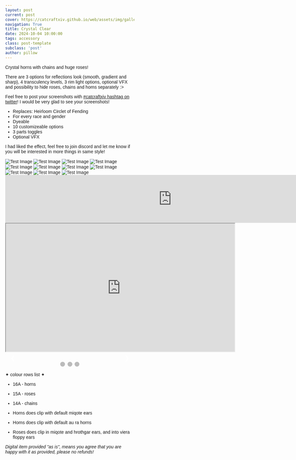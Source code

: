```yaml
---
layout: post
current: post
cover: https://catcraftxiv.github.io/web/assets/img/gallery/bafkreiakenhtmp4g5jhk2opbu72c3rihcvuifljkd3vmd7ulu3wnq6zp4u.jpg
navigation: True
title: Crystal Clear
date: 2024-10-04 10:00:00
tags: accessory
class: post-template
subclass: 'post'
author: pillow
---
```


Crystal horns with chains and huge roses!

There are 3 options for reflections look (smooth, gradient and sharp), 4 transculency levels, 3 rim light options, optional VFX and possibility to hide roses, chains and horns separately :>

Feel free to post your screenshots with [#catcraftxiv hashtag on twitter](https://x.com/hashtag/catcraftxiv?src=hashtag_click)! I would be very glad to see your screenshots!

- Replaces: Heirloom Circlet of Fending
- For every race and gender
- Dyeable
- 10 customizeable options
- 3 parts toggles
- Optional VFX

I had liked the effect, feel free to join discord and let me know if you will be interested in more things in same style!

<img src="assets/images/crystal-clear/cover.jpg" alt="Test Image" />
<img src="assets/images/crystal-clear/pic1.jpg" alt="Test Image" />
<img src="assets/images/crystal-clear/pic2.jpg" alt="Test Image" />
<img src="assets/images/crystal-clear/pic3.jpg" alt="Test Image" />
<img src="assets/images/crystal-clear/pic4.jpg" alt="Test Image" />
<img src="assets/images/crystal-clear/pic5.jpg" alt="Test Image" />
<img src="assets/images/crystal-clear/pic5-1.jpg" alt="Test Image" />
<img src="assets/images/crystal-clear/pic6.jpg" alt="Test Image" />
<img src="assets/images/crystal-clear/pic7.jpg" alt="Test Image" />
<img src="assets/images/crystal-clear/pic8.jpg" alt="Test Image" />
<img src="assets/images/crystal-clear/pic9.jpg" alt="Test Image" />
<iframe src="https://www.youtube.com/embed/BYw_YHksPd0" width="1040px" height="auto" frameborder="0" webkitallowfullscreen mozallowfullscreen allowfullscreen></iframe>
<iframe width="720" height="405" src="https://www.youtube.com/embed/eZVIe0Nvj5Y" webkitallowfullscreen mozallowfullscreen allowfullscreen></iframe> 

<style>
* {box-sizing: border-box}
body {font-family: Verdana, sans-serif; margin:0}
.mySlides {display: none}
img {vertical-align: middle;}

/* Slideshow container */
.slideshow-container {
  max-width: 1000px;
  position: relative;
  margin: auto;
}

/* Next & previous buttons */
.prev, .next {
  cursor: pointer;
  position: absolute;
  top: 50%;
  width: auto;
  padding: 16px;
  margin-top: -22px;
  color: white;
  font-weight: bold;
  font-size: 18px;
  transition: 0.6s ease;
  border-radius: 0 3px 3px 0;
  user-select: none;
}

/* Position the "next button" to the right */
.next {
  right: 0;
  border-radius: 3px 0 0 3px;
}

/* On hover, add a black background color with a little bit see-through */
.prev:hover, .next:hover {
  background-color: rgba(0,0,0,0.8);
}

/* Caption text */
.text {
  color: #f2f2f2;
  font-size: 15px;
  padding: 8px 12px;
  position: absolute;
  bottom: 8px;
  width: 100%;
  text-align: center;
}

/* Number text (1/3 etc) */
.numbertext {
  color: #f2f2f2;
  font-size: 12px;
  padding: 8px 12px;
  position: absolute;
  top: 0;
}

/* The dots/bullets/indicators */
.dot {
  cursor: pointer;
  height: 15px;
  width: 15px;
  margin: 0 2px;
  background-color: #bbb;
  border-radius: 50%;
  display: inline-block;
  transition: background-color 0.6s ease;
}

.active, .dot:hover {
  background-color: #717171;
}

/* On smaller screens, decrease text size */
@media only screen and (max-width: 300px) {
  .prev, .next,.text {font-size: 11px}
}
</style>
</head>
<body>

<div class="slideshow-container">

<div class="mySlides">
  <div class="numbertext">1 / 3</div>
  <img src="assets/images/crystal-clear/pic1.jpg" style="width:100%">
  <div class="text">Caption Text</div>
</div>

<div class="mySlides">
  <div class="numbertext">2 / 3</div>
  <img src="assets/images/crystal-clear/pic2.jpg" style="width:100%">
  <div class="text">Caption Two</div>
</div>

<div class="mySlides">
  <div class="numbertext">3 / 3</div>
  <img src="assets/images/crystal-clear/pic3.jpg" style="width:100%">
  <div class="text">Caption Three</div>
</div>

<a class="prev" onclick="plusSlides(-1)">❮</a>
<a class="next" onclick="plusSlides(1)">❯</a>

</div>
<br>

<div style="text-align:center">
  <span class="dot" onclick="currentSlide(1)"></span> 
  <span class="dot" onclick="currentSlide(2)"></span> 
  <span class="dot" onclick="currentSlide(3)"></span> 
</div>

<script>
let slideIndex = 1;
showSlides(slideIndex);

function plusSlides(n) {
  showSlides(slideIndex += n);
}

function currentSlide(n) {
  showSlides(slideIndex = n);
}

function showSlides(n) {
  let i;
  let slides = document.getElementsByClassName("mySlides");
  let dots = document.getElementsByClassName("dot");
  if (n > slides.length) {slideIndex = 1}    
  if (n < 1) {slideIndex = slides.length}
  for (i = 0; i < slides.length; i++) {
    slides[i].style.display = "none";  
  }
  for (i = 0; i < dots.length; i++) {
    dots[i].className = dots[i].className.replace(" active", "");
  }
  slides[slideIndex-1].style.display = "block";  
  dots[slideIndex-1].className += " active";
}
</script>

✦ colour rows list ✦

- 16A - horns
- 15A - roses
- 14A - chains

- Horns does clip with default miqote ears
- Horns does clip with default au ra horns
- Roses does clip in miqote and hrothgar ears, and into viera floppy ears

*Digital item provided "as is", means you agree that you are happy with it as provided, please no refunds!*

